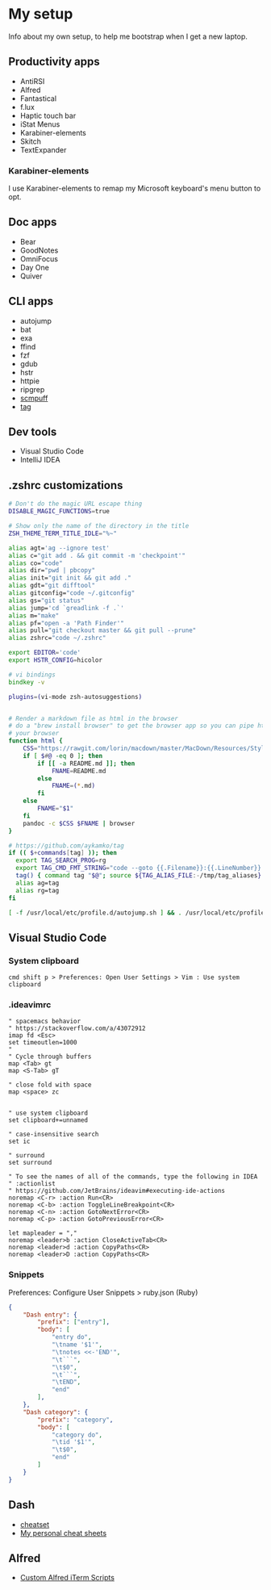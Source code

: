 # My setup

Info about my own setup, to help me bootstrap when I get a new laptop.

## Productivity apps

* AntiRSI
* Alfred
* Fantastical
* f.lux
* Haptic touch bar
* iStat Menus
* Karabiner-elements
* Skitch
* TextExpander


### Karabiner-elements

I use Karabiner-elements to remap my Microsoft keyboard's menu button to opt.


## Doc apps
* Bear
* GoodNotes
* OmniFocus
* Day One
* Quiver

## CLI apps

* autojump
* bat
* exa
* ffind
* fzf
* gdub
* hstr
* httpie
* ripgrep
* [scmpuff](https://github.com/mroth/scmpuff)
* [tag](https://github.com/aykamko/tag)

## Dev tools

* Visual Studio Code
* IntelliJ IDEA

## .zshrc customizations

```zsh
# Don't do the magic URL escape thing
DISABLE_MAGIC_FUNCTIONS=true

# Show only the name of the directory in the title
ZSH_THEME_TERM_TITLE_IDLE="%~"

alias agt='ag --ignore test'
alias c="git add . && git commit -m 'checkpoint'"
alias co="code"
alias dir="pwd | pbcopy"
alias init="git init && git add ."
alias gdt="git difftool"
alias gitconfig="code ~/.gitconfig"
alias gs="git status"
alias jump='cd `greadlink -f .`'
alias m="make"
alias pf="open -a 'Path Finder'"
alias pull="git checkout master && git pull --prune"
alias zshrc="code ~/.zshrc"

export EDITOR='code'
export HSTR_CONFIG=hicolor

# vi bindings
bindkey -v

plugins=(vi-mode zsh-autosuggestions)


# Render a markdown file as html in the browser
# do a "brew install browser" to get the browser app so you can pipe html to
# your browser
function html {
    CSS="https://rawgit.com/lorin/macdown/master/MacDown/Resources/Styles/GitHub2.css"
    if [ $#@ -eq 0 ]; then
        if [[ -a README.md ]]; then
            FNAME=README.md
        else
            FNAME=(*.md)
        fi
    else
        FNAME="$1"
    fi
    pandoc -c $CSS $FNAME | browser
}

# https://github.com/aykamko/tag
if (( $+commands[tag] )); then
  export TAG_SEARCH_PROG=rg 
  export TAG_CMD_FMT_STRING="code --goto {{.Filename}}:{{.LineNumber}}:{{.ColumnNumber}}"
  tag() { command tag "$@"; source ${TAG_ALIAS_FILE:-/tmp/tag_aliases} 2>/dev/null }
  alias ag=tag
  alias rg=tag
fi

[ -f /usr/local/etc/profile.d/autojump.sh ] && . /usr/local/etc/profile.d/autojump.sh
```


## Visual Studio Code

### System clipboard

```
cmd shift p > Preferences: Open User Settings > Vim : Use system clipboard
```

###  .ideavimrc

```
" spacemacs behavior
" https://stackoverflow.com/a/43072912
imap fd <Esc>
set timeoutlen=1000
"
" Cycle through buffers
map <Tab> gt
map <S-Tab> gT

" close fold with space
map <space> zc


" use system clipboard
set clipboard+=unnamed

" case-insensitive search
set ic

" surround
set surround

" To see the names of all of the commands, type the following in IDEA
" :actionlist
" https://github.com/JetBrains/ideavim#executing-ide-actions
noremap <C-r> :action Run<CR>
noremap <C-b> :action ToggleLineBreakpoint<CR>
noremap <C-n> :action GotoNextError<CR>
noremap <C-p> :action GotoPreviousError<CR>

let mapleader = ","
noremap <leader>b :action CloseActiveTab<CR>
noremap <leader>d :action CopyPaths<CR>
noremap <leader>D :action CopyPaths<CR>
```


### Snippets

Preferences: Configure User Snippets > ruby.json (Ruby)


```json
{
	"Dash entry": {
		"prefix": ["entry"],
		"body": [
			"entry do",
			"\tname '$1'",
			"\tnotes <<-'END'",
			"\t```",
			"\t$0",
			"\t```",
			"\tEND",
			"end"
		],
	},
	"Dash category": {
		"prefix": "category",
		"body": [
			"category do",
			"\tid '$1'",
			"\t$0",
			"end"
		]
	}
}
```

## Dash

* [cheatset](https://github.com/Kapeli/cheatset)
* [My personal cheat sheets](https://github.com/lorin/cheat-sheets)

## Alfred

* [Custom Alfred iTerm Scripts](https://github.com/vitorgalvao/custom-alfred-iterm-scripts)

